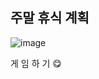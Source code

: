 ## 주말 휴식 계획

![image](https://github.com/user-attachments/assets/da91ff52-b8e1-4067-83a3-110a8e1588b1)

게 임 하 기 😋
